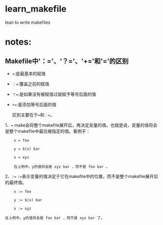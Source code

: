 # learn_makefile
lean to write makefiles

# notes:
## Makefile中'：='、'？='、'+='和'='的区别

- `=`:是最基本的赋值
- `：=`:覆盖之前的赋值
- `？=`:是如果没有被赋值过就赋予等号后面的值
- `+=`:是添加等号后面的值

	区别主要在于`=`和`：=`。

1、`=`
	make会将整个makefile展开后，再决定变量的值。也就是说，变量的值将会是整个makefile中最后被指定的值。看例子：
```
	x = foo

	y = $(x) bar

	x = xyz
	
	在上例中，y的值将会是 xyz bar ，而不是 foo bar 。
```

 2、`:=`
 	`:=`表示变量的值决定于它在makefile中的位置，而不是整个makefile展开后的最终值。
```
	x := foo

	y := $(x) bar

	x := xyz
```

	在上例中，y的值将会是 foo bar ，而不是 xyz bar 了。
